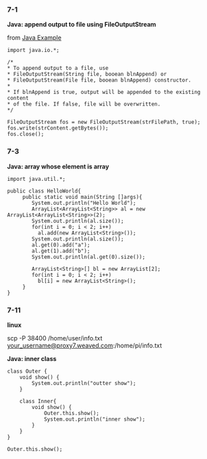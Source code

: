 ### 7-1
**Java: append output to file using FileOutputStream**

from [Java Example](http://www.java-examples.com/)

```
import java.io.*;

/*
* To append output to a file, use
* FileOutputStream(String file, booean blnAppend) or
* FileOutputStream(File file, booean blnAppend) constructor.
*
* If blnAppend is true, output will be appended to the existing content
* of the file. If false, file will be overwritten.
*/

FileOutputStream fos = new FileOutputStream(strFilePath, true);
fos.write(strContent.getBytes());
fos.close();
```


### 7-3
**Java: array whose element is array**


```
import java.util.*;

public class HelloWorld{
     public static void main(String []args){
        System.out.println("Hello World");
        ArrayList<ArrayList<String>> al = new ArrayList<ArrayList<String>>(2);
        System.out.println(al.size());
        for(int i = 0; i < 2; i++)
          al.add(new ArrayList<String>());
        System.out.println(al.size());
        al.get(0).add("a");
        al.get(1).add("b");
        System.out.println(al.get(0).size());
        
        ArrayList<String>[] bl = new ArrayList[2];
        for(int i = 0; i < 2; i++)
          bl[i] = new ArrayList<String>();
     }
}
```

### 7-11
**linux**

scp -P 38400 /home/user/info.txt your_username@proxy7.weaved.com:/home/pi/info.txt

**Java: inner class**
```
class Outer {
    void show() {
        System.out.println("outter show");
    }

    class Inner{
        void show() {
            Outer.this.show();
            System.out.println("inner show");
        }
    }
}
```
```
Outer.this.show();
```
